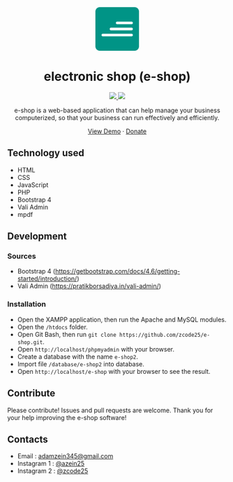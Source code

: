 <div align="center">
    <a href="https://electronicshop.rf.gd">
        <img src="img/eshop.png" alt="e-shop" width="100px" />
    </a>
    <h1 align="center">electronic shop (e-shop)</h1>
</div>

<div align="center">
    <a href="https://electronicshop.rf.gd">
        <img src="https://img.shields.io/badge/version-electronic%20shop%20v2.1.0-success"/>
    </a>
    <a href="https://github.com/zcode25/e-shop">
        <img src="https://img.shields.io/github/stars/zcode25/e-shop?color=important" />
    </a>
</div>
    
<div align="center">
    <p align="center">e-shop is a web-based application that can help manage your business computerized, so that your business can run effectively and efficiently.</p>
    <a href="https://electronicshop.rf.gd">View Demo</a>
    ·
    <a href="https://saweria.co/azein25">Donate</a>
</div>

## Technology used
- HTML
- CSS
- JavaScript
- PHP
- Bootstrap 4
- Vali Admin
- mpdf

## Development
### Sources
- Bootstrap 4 (https://getbootstrap.com/docs/4.6/getting-started/introduction/)
- Vali Admin (https://pratikborsadiya.in/vali-admin/)

### Installation
- Open the XAMPP application, then run the Apache and MySQL modules.
- Open the `/htdocs` folder.
- Open Git Bash, then run `git clone https://github.com/zcode25/e-shop.git`.
- Open `http://localhost/phpmyadmin` with your browser.
- Create a database with the name `e-shop2`.
- Import file `/database/e-shop2` into database.
- Open `http://localhost/e-shop` with your browser to see the result.

## Contribute
Please contribute! Issues and pull requests are welcome. Thank you for your help improving the e-shop software!

## Contacts
-  Email : adamzein345@gmail.com
-  Instagram 1 : [@azein25](https://www.instagram.com/azein25/)
-  Instagram 2 : [@zcode25](https://www.instagram.com/zcode25/)
